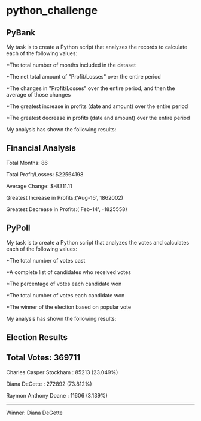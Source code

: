 # python_challenge

## PyBank

My task is to create a Python script that analyzes the records to calculate each of the following values:
  
  *The total number of months included in the dataset
  
  *The net total amount of "Profit/Losses" over the entire period
  
  *The changes in "Profit/Losses" over the entire period, and then the average of those changes
 
 *The greatest increase in profits (date and amount) over the entire period
 
 *The greatest decrease in profits (date and amount) over the entire period
 

My analysis has shown the following results:

Financial Analysis
---------------------

Total Months: 86

Total Profit/Losses: $22564198

Average Change: $-8311.11

Greatest Increase in Profits:('Aug-16', 1862002)

Greatest Decrease in Profits:('Feb-14', -1825558)


## PyPoll

My task is to create a Python script that analyzes the votes and calculates each of the following values:
  
  *The total number of votes cast
  
  *A complete list of candidates who received votes
  
  *The percentage of votes each candidate won
  
  *The total number of votes each candidate won
  
  *The winner of the election based on popular vote
  

My analysis has shown the following results:


Election Results
---------------------
Total Votes: 369711
----------------------
Charles Casper Stockham : 85213 (23.049%)

Diana DeGette : 272892 (73.812%) 

Raymon Anthony Doane : 11606 (3.139%)

-----------------------
Winner: Diana DeGette
